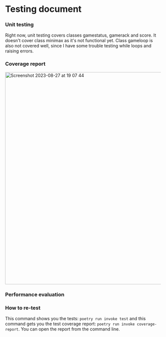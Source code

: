 # Testing document
### Unit testing
Right now, unit testing covers classes gamestatus, gamerack and score. It doesn't cover class minimax as it's not functional yet. Class gameloop is also not covered well, since I have some trouble testing while loops and raising errors.

### Coverage report
<img width="686" alt="Screenshot 2023-08-27 at 19 07 44" src="https://github.com/lottapispa/connect-four-tiralabra/assets/101987621/9ad00b1a-cb5e-42ac-af62-085064d78539">

### Performance evaluation


### How to re-test
This command shows you the tests: `poetry run invoke test` and this command gets you the test coverage report: `poetry run invoke coverage-report`. You can open the report from the command line.
